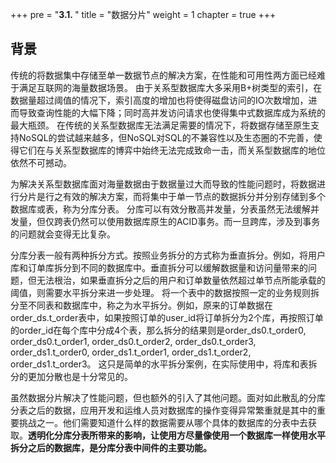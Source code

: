 +++
pre = "<b>3.1. </b>"
title = "数据分片"
weight = 1
chapter = true
+++

## 背景

传统的将数据集中存储至单一数据节点的解决方案，在性能和可用性两方面已经难于满足互联网的海量数据场景。
由于关系型数据库大多采用B+树类型的索引，在数据量超过阈值的情况下，索引高度的增加也将使得磁盘访问的IO次数增加，进而导致查询性能的大幅下降；同时高并发访问请求也使得集中式数据库成为系统的最大瓶颈。 
在传统的关系型数据库无法满足需要的情况下，将数据存储至原生支持NoSQL的尝试越来越多，但NoSQL对SQL的不兼容性以及生态圈的不完善，使得它们在与关系型数据库的博弈中始终无法完成致命一击，而关系型数据库的地位依然不可撼动。

为解决关系型数据库面对海量数据由于数据量过大而导致的性能问题时，将数据进行分片是行之有效的解决方案，而将集中于单一节点的数据拆分并分别存储到多个数据库或表，称为分库分表。
分库可以有效分散高并发量，分表虽然无法缓解并发量，但仅跨表仍然可以使用数据库原生的ACID事务。而一旦跨库，涉及到事务的问题就会变得无比复杂。

分库分表一般有两种拆分方式。按照业务拆分的方式称为垂直拆分。例如，将用户库和订单库拆分到不同的数据库中。垂直拆分可以缓解数据量和访问量带来的问题，但无法根治，如果垂直拆分之后的用户和订单数量依然超过单节点所能承载的阈值，则需要水平拆分来进一步处理。
将一个表中的数据按照一定的业务规则拆分至不同表和数据库中，称之为水平拆分。例如，原来的订单数据在order_ds.t_order表中，如果按照订单的user_id将订单拆分为2个库，再按照订单的order_id在每个库中分成4个表，那么拆分的结果则是order_ds0.t_order0, order_ds0.t_order1, order_ds0.t_order2, order_ds0.t_order3, order_ds1.t_order0, order_ds1.t_order1, order_ds1.t_order2, order_ds1.t_order3。
这只是简单的水平拆分案例，在实际使用中，将库和表拆分的更加分散也是十分常见的。

虽然数据分片解决了性能问题，但也额外的引入了其他问题。面对如此散乱的分库分表之后的数据，应用开发和运维人员对数据库的操作变得异常繁重就是其中的重要挑战之一。他们需要知道什么样的数据需要从哪个具体的数据库的分表中去获取。**透明化分库分表所带来的影响，让使用方尽量像使用一个数据库一样使用水平拆分之后的数据库，是分库分表中间件的主要功能。**
